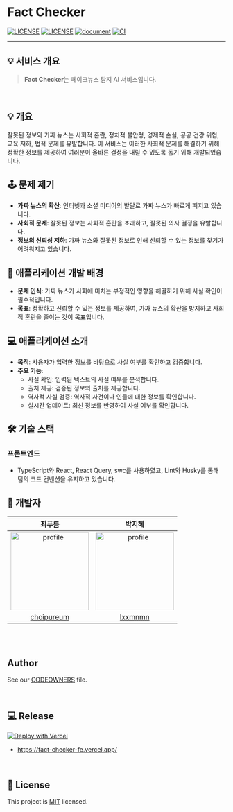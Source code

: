 <h1>Fact Checker</h1>

[![LICENSE](https://img.shields.io/badge/version-1.0-blue.svg?cacheSeconds=2592000)](https://www.spaceone.org/docs/guides)
[![LICENSE](https://img.shields.io/badge/License-MIT-yellow.svg)]()
[![document](https://img.shields.io/badge/documentation-yes-brightgreen.svg)]()
[![CI](https://github.com/hanghae-hackathon/Fact-Checker-FE/actions/workflows/ci.yml/badge.svg?branch=main)](https://github.com/hanghae-hackathon/Fact-Checker-FE/actions/workflows/ci.yml)

---

## 💡 서비스 개요

> **Fact Checker**는 페이크뉴스 탐지 AI 서비스입니다.

<br />

## 💡 개요

잘못된 정보와 가짜 뉴스는 사회적 혼란, 정치적 불안정, 경제적 손실, 공공 건강 위협, 교육 저하, 법적 문제를 유발합니다. 이 서비스는 이러한 사회적 문제를 해결하기 위해 정확한 정보를 제공하여 여러분이 올바른 결정을 내릴 수 있도록 돕기 위해 개발되었습니다.

## 🕹️ 문제 제기

- **가짜 뉴스의 확산**: 인터넷과 소셜 미디어의 발달로 가짜 뉴스가 빠르게 퍼지고 있습니다.
- **사회적 문제**: 잘못된 정보는 사회적 혼란을 초래하고, 잘못된 의사 결정을 유발합니다.
- **정보의 신뢰성 저하**: 가짜 뉴스와 잘못된 정보로 인해 신뢰할 수 있는 정보를 찾기가 어려워지고 있습니다.

## 🔦 애플리케이션 개발 배경

- **문제 인식**: 가짜 뉴스가 사회에 미치는 부정적인 영향을 해결하기 위해 사실 확인이 필수적입니다.
- **목표**: 정확하고 신뢰할 수 있는 정보를 제공하여, 가짜 뉴스의 확산을 방지하고 사회적 혼란을 줄이는 것이 목표입니다.

## 💻 애플리케이션 소개

- **목적**: 사용자가 입력한 정보를 바탕으로 사실 여부를 확인하고 검증합니다.
- **주요 기능**:
  - 사실 확인: 입력된 텍스트의 사실 여부를 분석합니다.
  - 출처 제공: 검증된 정보의 출처를 제공합니다.
  - 역사적 사실 검증: 역사적 사건이나 인물에 대한 정보를 확인합니다.
  - 실시간 업데이트: 최신 정보를 반영하여 사실 여부를 확인합니다.

## 🛠 기술 스택

### 프론트엔드

- TypeScript와 React, React Query, swc를 사용하였고, Lint와 Husky를 통해 팀의 코드 컨벤션을 유지하고 있습니다.

## 💎 개발자

|                                                 최푸름                                                  |                                                  박지혜                                                  |
| :-----------------------------------------------------------------------------------------------------: | :------------------------------------------------------------------------------------------------------: |
| <img src="https://avatars.githubusercontent.com/u/55127127?v=4" alt="profile" width="180" height="180"> | <img src="https://avatars.githubusercontent.com/u/106166065?v=4" alt="profile" width="180" height="180"> |
|                               [choipureum](https://github.com/choipureum)                               |                                  [lxxmnmn](https://github.com/Jeehay28)                                  |

<br/>

<br/>

## Author

See our [CODEOWNERS](./.github/CODEOWNERS) file.

<br/>

## 💻 Release

[![Deploy with Vercel](https://vercel.com/button)](https://vercel.com/factchecker/fact-checker-fe/deployments)

- https://fact-checker-fe.vercel.app/ <br>

<br/>

## 📝 License

This project is [MIT](https://www.apache.org/licenses/MIT) licensed.
